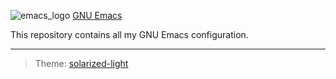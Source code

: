 ![emacs_logo](http://ergoemacs.org/emacs/emacs_logo/emacs_logo.svg)
[GNU Emacs](https://www.gnu.org/software/emacs/)

This repository contains all my GNU Emacs configuration.

---

> Theme: [solarized-light](https://github.com/bbatsov/solarized-emacs)
